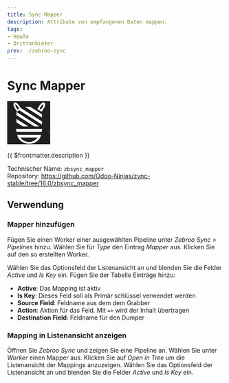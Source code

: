 ```yaml
---
title: Sync Mapper
description: Attribute von empfangenen Daten mappen.
tags:
- HowTo
- Drittanbieter
prev: ./zebroo-zync
---
```

# Sync Mapper
![](attachments/icon_odoo_zbsync.jpg)

{{ $frontmatter.description }}

Technischer Name: `zbsync_mapper`\
Repository: <https://github.com/Odoo-Ninjas/zync-stable/tree/16.0/zbsync_mapper>

## Verwendung

### Mapper hinzufügen

Fügen Sie einen Worker einer ausgewählten Pipeline unter *Zebroo Sync > Pipelines* hinzu. Wählen Sie für *Type* den Eintrag *Mapper* aus. Klicken Sie auf den so erstellten Worker.

Wählen Sie das Optionsfeld der Listenansicht an und blenden Sie die Felder *Active* und *Is Key* ein. Fügen Sie der Tabelle Einträge hinzu:

* **Active**: Das Mapping ist aktiv
* **Is Key**: Dieses Feld soll als Primär schlüssel verwendet werden
* **Source Field**: Feldname aus dem dem Grabber
* **Action**: Aktion für das Feld. Mit `=>` wird der Inhalt übertragen
* **Destination Field**: Feldname für den Dumper

### Mapping in Listenansicht anzeigen

Öffnen Sie *Zebroo Sync* und zeigen Sie eine Pipeline an. Wählen Sie unter *Worker* einen Mapper aus. Klicken Sie auf *Open in Tree* um die Listenansicht der Mappings anzuzeigen. Wählen Sie das Optionsfeld der Listenansicht an und blenden Sie die Felder *Active* und *Is Key* ein.